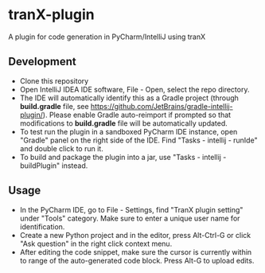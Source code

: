 # tranX-plugin
A plugin for code generation in PyCharm/IntelliJ using tranX

## Development
- Clone this repository
- Open IntelliJ IDEA IDE software, File - Open, select the repo directory.
- The IDE will automatically identify this as a Gradle project (through **build.gradle** file, see https://github.com/JetBrains/gradle-intellij-plugin/). Please enable Gradle auto-reimport if prompted so that modifications to **build.gradle** file will be automatically updated.
- To test run the plugin in a sandboxed PyCharm IDE instance, open "Gradle" panel on the right side of the IDE. Find "Tasks - intellij - runIde" and double click to run it.
- To build and package the plugin into a jar, use "Tasks - intellij - buildPlugin" instead.

## Usage
- In the PyCharm IDE, go to File - Settings, find "TranX plugin setting" under "Tools" category. Make sure to enter a unique user name for identification.
- Create a new Python project and in the editor, press Alt-Ctrl-G or click "Ask question" in the right click context menu.
- After editing the code snippet, make sure the cursor is currently within to range of the auto-generated code block. Press Alt-G to upload edits.
